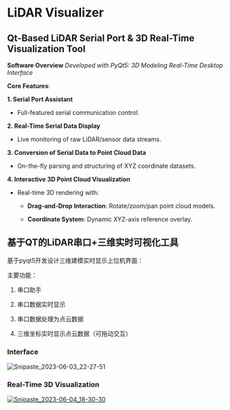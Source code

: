# **LiDAR Visualizer** 

## **Qt-Based LiDAR Serial Port & 3D Real-Time Visualization Tool**

**Software Overview**
*Developed with PyQt5: 3D Modeling Real-Time Desktop Interface*

**Core Features**:

**1. Serial Port Assistant**

   - Full-featured serial communication control.

**2. Real-Time Serial Data Display**

   - Live monitoring of raw LiDAR/sensor data streams.

**3. Conversion of Serial Data to Point Cloud Data**

   - On-the-fly parsing and structuring of XYZ coordinate datasets.

**4. Interactive 3D Point Cloud Visualization**

   - Real-time 3D rendering with:

     - **Drag-and-Drop Interaction**: Rotate/zoom/pan point cloud models.

     - **Coordinate System**: Dynamic XYZ-axis reference overlay.

       

## 基于QT的LiDAR串口+三维实时可视化工具

基于pyqt5开发设计三维建模实时显示上位机界面：

主要功能：  

1. 串口助手

2. 串口数据实时显示

3. 串口数据处理为点云数据

4. 三维坐标实时显示点云数据（可拖动交互）

   

### Interface

![Snipaste_2023-06-03_22-27-51](https://github.com/shanshili/LiDAR-Visualizer-/blob/5fbdc816fca51425fc0102c6d60912c9744ab3cf/resdme.assets/Snipaste_2023-06-03_22-27-51.png)

### **Real-Time 3D Visualization**

[![Snipaste_2023-06-04_18-30-30](https://github.com/shanshili/LiDAR-Visualizer-/blob/5fbdc816fca51425fc0102c6d60912c9744ab3cf/resdme.assets/Snipaste_2023-06-04_18-30-30.png)](https://vimeo.com/1067346577/e1a4613c6e?ts=0&share=copy)

